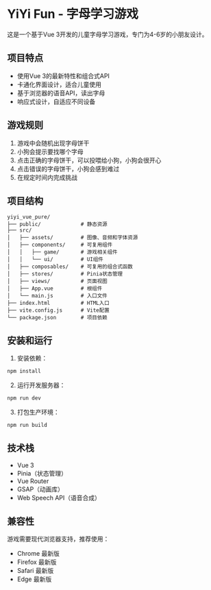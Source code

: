 # YiYi Fun - 字母学习游戏

这是一个基于Vue 3开发的儿童字母学习游戏，专门为4-6岁的小朋友设计。

## 项目特点

- 使用Vue 3的最新特性和组合式API
- 卡通化界面设计，适合儿童使用
- 基于浏览器的语音API，读出字母
- 响应式设计，自适应不同设备

## 游戏规则

1. 游戏中会随机出现字母饼干
2. 小狗会提示要找哪个字母
3. 点击正确的字母饼干，可以投喂给小狗，小狗会很开心
4. 点击错误的字母饼干，小狗会感到难过
5. 在规定时间内完成挑战

## 项目结构

```
yiyi_vue_pure/
├── public/             # 静态资源
├── src/
│   ├── assets/         # 图像、音频和字体资源
│   ├── components/     # 可复用组件
│   │   ├── game/       # 游戏相关组件
│   │   └── ui/         # UI组件
│   ├── composables/    # 可复用的组合式函数
│   ├── stores/         # Pinia状态管理
│   ├── views/          # 页面视图
│   ├── App.vue         # 根组件
│   └── main.js         # 入口文件
├── index.html          # HTML入口
├── vite.config.js      # Vite配置
└── package.json        # 项目依赖
```

## 安装和运行

1. 安装依赖：

```bash
npm install
```

2. 运行开发服务器：

```bash
npm run dev
```

3. 打包生产环境：

```bash
npm run build
```

## 技术栈

- Vue 3
- Pinia（状态管理）
- Vue Router
- GSAP（动画库）
- Web Speech API（语音合成）

## 兼容性

游戏需要现代浏览器支持，推荐使用：
- Chrome 最新版
- Firefox 最新版
- Safari 最新版
- Edge 最新版 